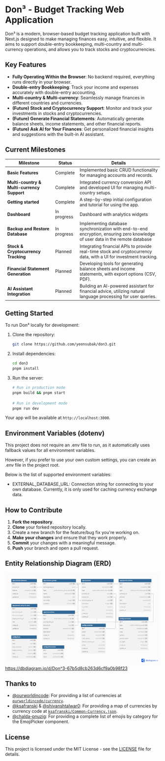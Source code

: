 # Don³ - Budget Tracking Web Application

Don³ is a modern, browser-based budget tracking application built with Next.js designed to make managing finances easy, intuitive, and flexible. It aims to support double-entry bookkeeping, multi-country and multi-currency operations, and allows you to track stocks and cryptocurrencies.

## Key Features

- **Fully Operating Within the Browser**: No backend required, everything runs directly in your browser.
- **Double-entry Bookkeeping**: Track your income and expenses accurately with double-entry accounting.
- **Multi-country & Multi-currency**: Seamlessly manage finances in different countries and currencies.
- **(Future) Stock and Cryptocurrency Support**: Monitor and track your investments in stocks and cryptocurrencies.
- **(Future) Generate Financial Statements**: Automatically generate balance sheets, income statements, and other financial reports.
- **(Future) Ask AI for Your Finances**: Get personalized financial insights and suggestions with the built-in AI assistant.

## Current Milestones

| Milestone                                  | Status      | Details                                                                                                                       |
| ------------------------------------------ | ----------- | ----------------------------------------------------------------------------------------------------------------------------- |
| **Basic Features**                         | Complete    | Implemented basic CRUD functionality for managing accounts and records.                                                       |
| **Multi-country & Multi-currency Support** | Complete    | Integrated currency conversion API and developed UI for managing multi-country setups.                                        |
| **Getting started**                        | Complete    | A step-by-step initial configuration and tutorial for using the app.                                                          |
| **Dashboard**                              | In progress | Dashboard with analytics widgets                                                                                              |
| **Backup and Restore Database**            | In progress | Implementing database synchronization with end-to-end encryption, ensuring zero knowledge of user data in the remote database |
| **Stock & Cryptocurrency Tracking**        | Planned     | Integrating financial APIs to provide real-time stock and cryptocurrency data, with a UI for investment tracking.             |
| **Financial Statement Generation**         | Planned     | Developing tools for generating balance sheets and income statements, with export options (CSV, PDF).                         |
| **AI Assistant Integration**               | Planned     | Building an AI-powered assistant for financial advice, utilizing natural language processing for user queries.                |

## Getting Started

To run Don³ locally for development:

1. Clone the repository:

   ```bash
   git clone https://github.com/yeonsubak/don3.git
   ```

2. Install dependencies:

   ```bash
   cd don3
   pnpm install
   ```

3. Run the server:

   ```bash
   # Run in production mode
   pnpm build && pnpm start

   # Run in development mode
   pnpm run dev
   ```

Your app will be available at `http://localhost:3000`.

## Environment Variables (dotenv)

This project does not require an .env file to run, as it automatically uses fallback values for all environment variables.

However, if you prefer to use your own custom settings, you can create an .env file in the project root.

Below is the list of supported environment variables:

- EXTERNAL_DATABASE_URL: Connection string for connecting to your own database. Currently, it is only used for caching currency exchange data.

## How to Contribute

1. **Fork the repository**.
2. **Clone** your forked repository locally.
3. Create a new branch for the feature/bug fix you're working on.
4. **Make your changes** and ensure that they work properly.
5. **Commit** your changes with a meaningful message.
6. **Push** your branch and open a pull request.

## Entity Relationship Diagram (ERD)

![Don³ ERD](./docs/Don3_erd.png)
https://dbdiagram.io/d/Don^3-67b5d8cb263d6cf9a0b98f23

## Thanks to

- [@ourworldincode](https://github.com/ourworldincode): For providing a list of currencies at [`ourworldincode/currency`](https://github.com/ourworldincode/currency).
- [@ksafranski](https://github.com/ksafranski) & [@shivanshtalwar0](https://github.com/shivanshtalwar0): For providing a map of currencies by currency code at [`ksafranski/Common-Currency.json`](https://gist.github.com/ksafranski/2973986?permalink_comment_id=5284647#gistcomment-5284647).
- [@chalda-pnuzig](https://github.com/chalda-pnuzig): For providing a complete list of emojis by category for the EmojiPicker component.

## License

This project is licensed under the MIT License - see the [LICENSE](LICENSE) file for details.
